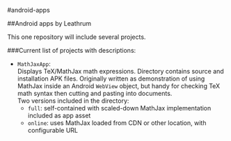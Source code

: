 #android-apps

##Android apps by Leathrum

This one repository will include several projects.

###Current list of projects with descriptions:

* `MathJaxApp`:  
Displays TeX/MathJax math expressions.
Directory contains source and installation APK files. Originally written as demonstration of using MathJax inside an Android `WebView` object,
but handy for checking TeX math syntax then cutting and pasting into documents.  
Two versions included in the directory:
    * `full`:  self-contained with scaled-down MathJax implementation included as app asset
    * `online`:  uses MathJax loaded from CDN or other location, with configurable URL



